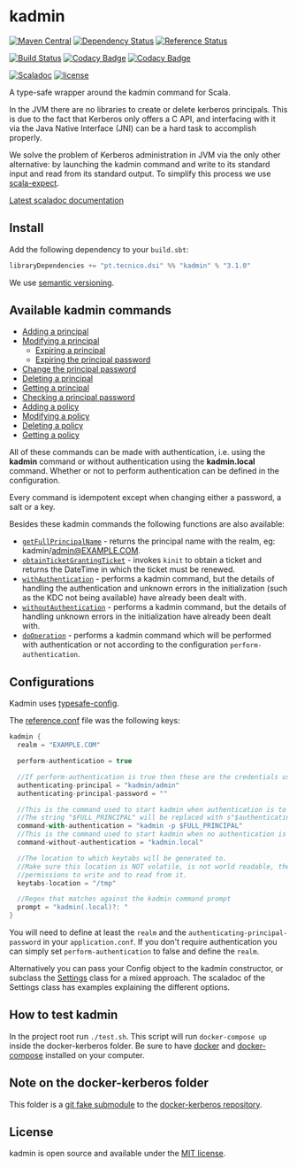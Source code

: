 # kadmin
[![Maven Central](https://maven-badges.herokuapp.com/maven-central/pt.tecnico.dsi/kadmin_2.11/badge.svg)](https://maven-badges.herokuapp.com/maven-central/pt.tecnico.dsi/kadmin_2.11)
[![Dependency Status](https://www.versioneye.com/user/projects/5718ed91fcd19a00454417b5/badge.svg?style=plastic)](https://www.versioneye.com/user/projects/5718ed91fcd19a00454417b5)
[![Reference Status](https://www.versioneye.com/java/pt.tecnico.dsi:kadmin_2.11/reference_badge.svg?style=plastic)](https://www.versioneye.com/java/pt.tecnico.dsi:kadmin_2.11/references)

[![Build Status](https://travis-ci.org/ist-dsi/kadmin.svg?branch=master)](https://travis-ci.org/ist-dsi/kadmin)
[![Codacy Badge](https://api.codacy.com/project/badge/coverage/a5fead3a55db40cd96470ed7a8efe9c5)](https://www.codacy.com/app/IST-DSI/kadmin)
[![Codacy Badge](https://api.codacy.com/project/badge/grade/a5fead3a55db40cd96470ed7a8efe9c5)](https://www.codacy.com/app/IST-DSI/kadmin)

[![Scaladoc](http://javadoc-badge.appspot.com/pt.tecnico.dsi/kadmin_2.11.svg?label=scaladoc)](https://ist-dsi.github.io/kadmin/latest/api/#pt.tecnico.dsi.kadmin.package)
[![license](http://img.shields.io/:license-MIT-blue.svg)](LICENSE)

A type-safe wrapper around the kadmin command for Scala.

In the JVM there are no libraries to create or delete kerberos principals. This is due to the fact that Kerberos only offers
a C API, and interfacing with it via the Java Native Interface (JNI) can be a hard task to accomplish properly.

We solve the problem of Kerberos administration in JVM via the only other alternative: by launching the kadmin
command and write to its standard input and read from its standard output.
To simplify this process we use [scala-expect](https://github.com/Lasering/scala-expect).

[Latest scaladoc documentation](http://ist-dsi.github.io/kadmin/latest/api/)

## Install
Add the following dependency to your `build.sbt`:
```sbt
libraryDependencies += "pt.tecnico.dsi" %% "kadmin" % "3.1.0"
```
We use [semantic versioning](http://semver.org).

## Available kadmin commands
 - [Adding a principal](https://ist-dsi.github.io/kadmin/latest/api/index.html#pt.tecnico.dsi.kadmin.Kadmin@addPrincipal(options:String,principal:String):work.martins.simon.expect.fluent.Expect[Either[pt.tecnico.dsi.kadmin.ErrorCase,Boolean]])
 - [Modifying a principal](https://ist-dsi.github.io/kadmin/latest/api/index.html#pt.tecnico.dsi.kadmin.Kadmin@modifyPrincipal(options:String,principal:String):work.martins.simon.expect.fluent.Expect[Either[pt.tecnico.dsi.kadmin.ErrorCase,Boolean]])
   - [Expiring a principal](https://ist-dsi.github.io/kadmin/latest/api/index.html#pt.tecnico.dsi.kadmin.Kadmin@expirePrincipal(principal:String,expirationDateTime:pt.tecnico.dsi.kadmin.ExpirationDateTime):work.martins.simon.expect.fluent.Expect[Either[pt.tecnico.dsi.kadmin.ErrorCase,Boolean]])
   - [Expiring the principal password](https://ist-dsi.github.io/kadmin/latest/api/index.html#pt.tecnico.dsi.kadmin.Kadmin@expirePrincipalPassword(principal:String,datetime:pt.tecnico.dsi.kadmin.ExpirationDateTime,force:Boolean):work.martins.simon.expect.fluent.Expect[Either[pt.tecnico.dsi.kadmin.ErrorCase,Boolean]])
 - [Change the principal password](https://ist-dsi.github.io/kadmin/latest/api/index.html#pt.tecnico.dsi.kadmin.Kadmin@changePassword(principal:String,newPassword:Option[String],randKey:Boolean,salt:Option[String]):work.martins.simon.expect.fluent.Expect[Either[pt.tecnico.dsi.kadmin.ErrorCase,Boolean]])
 - [Deleting a principal](https://ist-dsi.github.io/kadmin/latest/api/index.html#pt.tecnico.dsi.kadmin.Kadmin@deletePrincipal(principal:String):work.martins.simon.expect.fluent.Expect[Either[pt.tecnico.dsi.kadmin.ErrorCase,Boolean]])
 - [Getting a principal](https://ist-dsi.github.io/kadmin/latest/api/index.html#pt.tecnico.dsi.kadmin.Kadmin@getPrincipal(principal:String):work.martins.simon.expect.fluent.Expect[Either[pt.tecnico.dsi.kadmin.ErrorCase,pt.tecnico.dsi.kadmin.Principal]])
 - [Checking a principal password](https://ist-dsi.github.io/kadmin/latest/api/index.html#pt.tecnico.dsi.kadmin.Kadmin@checkPassword(principal:String,password:String):work.martins.simon.expect.fluent.Expect[Either[pt.tecnico.dsi.kadmin.ErrorCase,Boolean]])
 - [Adding a policy](https://ist-dsi.github.io/kadmin/latest/api/index.html#pt.tecnico.dsi.kadmin.Kadmin@addPolicy(options:String,policy:String):work.martins.simon.expect.fluent.Expect[Either[pt.tecnico.dsi.kadmin.ErrorCase,Boolean]])
 - [Modifying a policy](https://ist-dsi.github.io/kadmin/latest/api/index.html#pt.tecnico.dsi.kadmin.Kadmin@modifyPolicy(options:String,policy:String):work.martins.simon.expect.fluent.Expect[Either[pt.tecnico.dsi.kadmin.ErrorCase,Boolean]])
 - [Deleting a policy](https://ist-dsi.github.io/kadmin/latest/api/index.html#pt.tecnico.dsi.kadmin.Kadmin@deletePolicy(policy:String):work.martins.simon.expect.fluent.Expect[Either[pt.tecnico.dsi.kadmin.ErrorCase,Boolean]])
 - [Getting a policy](https://ist-dsi.github.io/kadmin/latest/api/index.html#pt.tecnico.dsi.kadmin.Kadmin@getPolicy(policy:String):work.martins.simon.expect.fluent.Expect[Either[pt.tecnico.dsi.kadmin.ErrorCase,pt.tecnico.dsi.kadmin.Policy]])

All of these commands can be made with authentication, i.e. using the **kadmin** command or without authentication
using the **kadmin.local** command. Whether or not to perform authentication can be defined in the configuration.

Every command is idempotent except when changing either a password, a salt or a key.

Besides these kadmin commands the following functions are also available:

 - [`getFullPrincipalName`](https://ist-dsi.github.io/kadmin/latest/api/index.html#pt.tecnico.dsi.kadmin.Kadmin@getFullPrincipalName(principal:String):String) - returns the principal name with the realm, eg: kadmin/admin@EXAMPLE.COM.
 - [`obtainTicketGrantingTicket`](https://ist-dsi.github.io/kadmin/latest/api/index.html#pt.tecnico.dsi.kadmin.Kadmin@getFullPrincipalName(principal:String):String) - invokes `kinit` to obtain a ticket and returns the DateTime in which the ticket must be renewed.
 - [`withAuthentication`](https://ist-dsi.github.io/kadmin/latest/api/index.html#pt.tecnico.dsi.kadmin.Kadmin@withAuthentication[R](f:work.martins.simon.expect.fluent.Expect[Either[pt.tecnico.dsi.kadmin.ErrorCase,R]]=>Unit):work.martins.simon.expect.fluent.Expect[Either[pt.tecnico.dsi.kadmin.ErrorCase,R]]) - performs a kadmin command, but the details of handling the authentication
   and unknown errors in the initialization (such as the KDC not being available) have already been dealt with.
 - [`withoutAuthentication`](https://ist-dsi.github.io/kadmin/latest/api/index.html#pt.tecnico.dsi.kadmin.Kadmin@withoutAuthentication[R](f:work.martins.simon.expect.fluent.Expect[Either[pt.tecnico.dsi.kadmin.ErrorCase,R]]=>Unit):work.martins.simon.expect.fluent.Expect[Either[pt.tecnico.dsi.kadmin.ErrorCase,R]]) - performs a kadmin command, but the details of handling unknown errors
   in the initialization have already been dealt with.
 - [`doOperation`](https://ist-dsi.github.io/kadmin/latest/api/index.html#pt.tecnico.dsi.kadmin.Kadmin@doOperation[R](f:work.martins.simon.expect.fluent.Expect[Either[pt.tecnico.dsi.kadmin.ErrorCase,R]]=>Unit):work.martins.simon.expect.fluent.Expect[Either[pt.tecnico.dsi.kadmin.ErrorCase,R]]) - performs a kadmin command which will be performed with authentication or not
   according to the configuration `perform-authentication`.

## Configurations
Kadmin uses [typesafe-config](https://github.com/typesafehub/config).

The [reference.conf](src/main/resources/reference.conf) file was the following keys:
```scala
kadmin {
  realm = "EXAMPLE.COM"

  perform-authentication = true

  //If perform-authentication is true then these are the credentials used to perform the authentication
  authenticating-principal = "kadmin/admin"
  authenticating-principal-password = ""

  //This is the command used to start kadmin when authentication is to be performed.
  //The string "$FULL_PRINCIPAL" will be replaced with s"$authenticating-principal@$realm"
  command-with-authentication = "kadmin -p $FULL_PRINCIPAL"
  //This is the command used to start kadmin when no authentication is necessary
  command-without-authentication = "kadmin.local"

  //The location to which keytabs will be generated to.
  //Make sure this location is NOT volatile, is not world readable, the user running the application has suficient
  //permissions to write and to read from it.
  keytabs-location = "/tmp"

  //Regex that matches against the kadmin command prompt
  prompt = "kadmin(.local)?: "
}
```

You will need to define at least the `realm` and the `authenticating-principal-password` in your `application.conf`.
If you don't require authentication you can simply set `perform-authentication` to false and define the `realm`.

Alternatively you can pass your Config object to the kadmin constructor, or subclass the
[Settings](https://ist-dsi.github.io/kadmin/latest/api/#pt.tecnico.dsi.kadmin.Settings) class for a mixed approach.
The scaladoc of the Settings class has examples explaining the different options.

## How to test kadmin
In the project root run `./test.sh`. This script will run `docker-compose up` inside the docker-kerberos folder.
Be sure to have [docker](https://docs.docker.com/engine/installation/) and [docker-compose](https://docs.docker.com/compose/install/) installed on your computer.

## Note on the docker-kerberos folder
This folder is a [git fake submodule](http://debuggable.com/posts/git-fake-submodules:4b563ee4-f3cc-4061-967e-0e48cbdd56cb)
to the [docker-kerberos repository](https://github.com/ist-dsi/docker-kerberos).

## License
kadmin is open source and available under the [MIT license](LICENSE).
